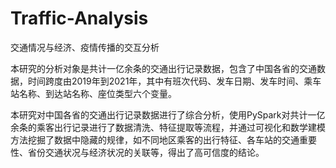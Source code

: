 # Traffic-Analysis
交通情况与经济、疫情传播的交互分析

本研究的分析对象是共计一亿余条的交通出行记录数据，包含了中国各省的交通数据，时间跨度由2019年到2021年，其中有班次代码、发车日期、发车时间、乘车站名称、到达站名称、座位类型六个变量。

本研究对中国各省的交通出行记录数据进行了综合分析，使用PySpark对共计一亿余条的乘客出行记录进行了数据清洗、特征提取等流程，并通过可视化和数学建模方法挖掘了数据中隐藏的规律，如不同地区乘客的出行特征、各车站的交通重要性、省份交通状况与经济状况的关联等，得出了高可信度的结论。
